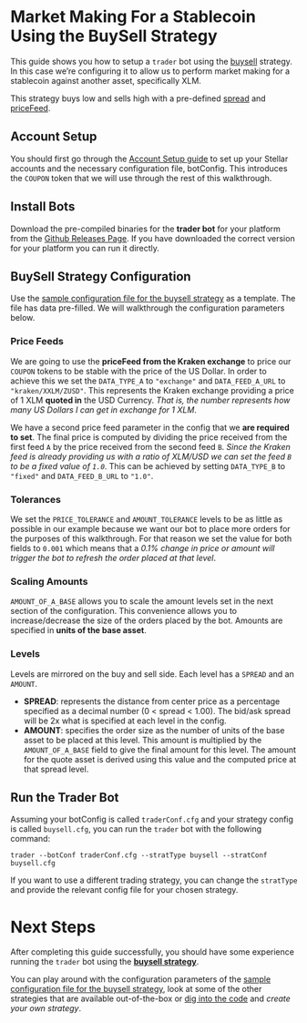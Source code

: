 # Market Making For a Stablecoin Using the BuySell Strategy

This guide shows you how to setup a `trader` bot using the [buysell](../../../trader/strategy/buysell.go) strategy. In this case we’re configuring it to allow us to perform market making for a stablecoin against another asset, specifically XLM. 

This strategy buys low and sells high with a pre-defined [spread](https://en.wikipedia.org/wiki/Bid%E2%80%93ask_spread) and [priceFeed](../../../api/pricefeed.go).

## Account Setup

You should first go through the [Account Setup guide](account_setup.md) to set up your Stellar accounts and the necessary configuration file, botConfig. This introduces the `COUPON` token that we will use through the rest of this walkthrough.

## Install Bots

Download the pre-compiled binaries for the **trader bot** for your platform from the [Github Releases Page](https://github.com/lightyeario/kelp/releases).
If you have downloaded the correct version for your platform you can run it directly.

## BuySell Strategy Configuration

Use the [sample configuration file for the buysell strategy](../../configs/trader/sample_buysell.cfg) as a template. The file has data pre-filled. We will walkthrough the configuration parameters below.

### Price Feeds

We are going to use the **priceFeed from the Kraken exchange** to price our `COUPON` tokens to be stable with the price of the US Dollar.
In order to achieve this we set the `DATA_TYPE_A` to `"exchange"` and `DATA_FEED_A_URL` to `"kraken/XXLM/ZUSD"`. This represents the Kraken exchange providing a price of 1 XLM **quoted in** the USD Currency. _That is, the number represents how many US Dollars I can get in exchange for 1 XLM_.

We have a second price feed parameter in the config that we **are required to set**. The final price is computed by dividing the price received from the first feed `A` by the price received from the second feed `B`. _Since the Kraken feed is already providing us with a ratio of XLM/USD we can set the feed `B` to be a fixed value of `1.0`_. This can be achieved by setting `DATA_TYPE_B` to `"fixed"` and `DATA_FEED_B_URL` to `"1.0"`.

### Tolerances

We set the `PRICE_TOLERANCE` and `AMOUNT_TOLERANCE` levels to be as little as possible in our example because we want our bot to place more orders for the purposes of this walkthrough. For that reason we set the value for both fields to `0.001` which means that a _0.1% change in price or amount will trigger the bot to refresh the order placed at that level_.

### Scaling Amounts

`AMOUNT_OF_A_BASE` allows you to scale the amount levels set in the next section of the configuration. This convenience allows you to increase/decrease the size of the orders placed by the bot. Amounts are specified in **units of the base asset**.

### Levels

Levels are mirrored on the buy and sell side. Each level has a `SPREAD` and an `AMOUNT`.

- **SPREAD**: represents the distance from center price as a percentage specified as a decimal number (0 < spread < 1.00). The bid/ask spread will be 2x what is specified at each level in the config.
- **AMOUNT**: specifies the order size as the number of units of the base asset to be placed at this level. This amount is multiplied by the `AMOUNT_OF_A_BASE` field to give the final amount for this level. The amount for the quote asset is derived using this value and the computed price at that spread level.

## Run the Trader Bot

Assuming your botConfig is called `traderConf.cfg` and your strategy config is called `buysell.cfg`, you can run the `trader` bot with the following command:
```
trader --botConf traderConf.cfg --stratType buysell --stratConf buysell.cfg
```

If you want to use a different trading strategy, you can change the `stratType` and provide the relevant config file for your chosen strategy.

# Next Steps

After completing this guide successfully, you should have some experience running the `trader` bot using the [**buysell strategy**](../../../trader/strategy/buysell.go).

You can play around with the configuration parameters of the [sample configuration file for the buysell strategy](../../configs/trader/sample_buysell.cfg), look at some of the other strategies that are available out-of-the-box or [dig into the code](../../../trader/strategy) and _create your own strategy_.

